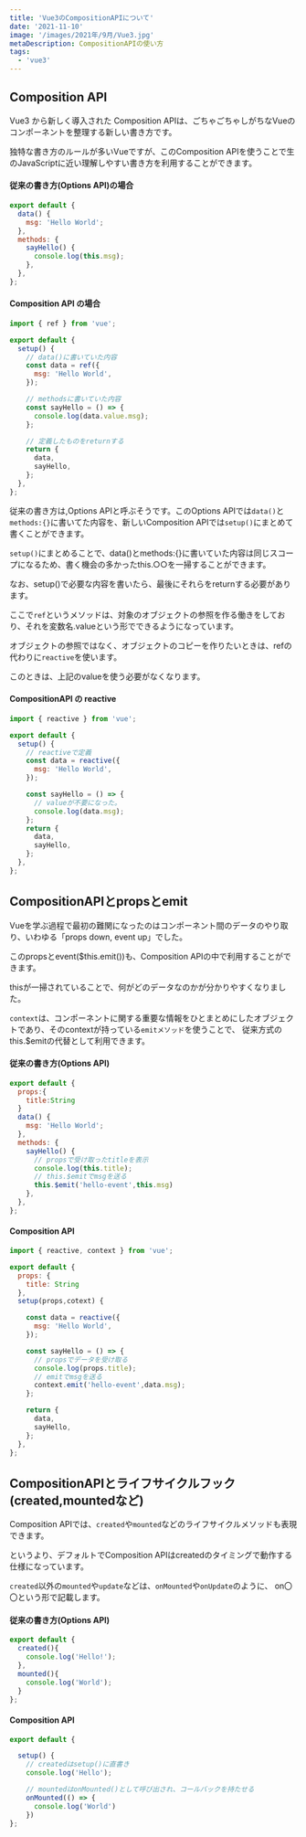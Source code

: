 ```yaml
---
title: 'Vue3のCompositionAPIについて'
date: '2021-11-10'
image: '/images/2021年/9月/Vue3.jpg'
metaDescription: CompositionAPIの使い方
tags:
  - 'vue3'
---
```


## Composition API

Vue3 から新しく導入された <red><bold>Composition API</bold></red>は、ごちゃごちゃしがちなVueのコンポーネントを整理する新しい書き方です。

独特な書き方のルールが多いVueですが、このComposition APIを使うことで生のJavaScriptに近い理解しやすい書き方を利用することができます。

#### 従来の書き方(Options API)の場合

```javascript
export default {
  data() {
    msg: 'Hello World';
  },
  methods: {
    sayHello() {
      console.log(this.msg);
    },
  },
};
```

#### Composition API の場合

```javascript
import { ref } from 'vue';

export default {
  setup() {
    // data()に書いていた内容
    const data = ref({
      msg: 'Hello World',
    });

    // methodsに書いていた内容
    const sayHello = () => {
      console.log(data.value.msg);
    };

    // 定義したものをreturnする
    return {
      data,
      sayHello,
    };
  },
};
```

従来の書き方は,<blue>Options API</blue>と呼ぶそうです。このOptions APIでは<code>data()</code>と<code>methods:{}</code>に書いてた内容を、新しいComposition APIでは<code>setup()</code>にまとめて書くことができます。

<code>setup()</code>にまとめることで、data()とmethods:{}に書いていた内容は同じスコープになるため、書く機会の多かった<red>this.○○</red>を一掃することができます。

なお、setup()で必要な内容を書いたら、最後にそれらを<red>return</red>する必要があります。

ここで<code>ref</code>というメソッドは、<red>対象のオブジェクトの参照を作る</red>働きをしており、それを<red>変数名.value</red>という形でできるようになっています。

オブジェクトの参照ではなく、オブジェクトのコピーを作りたいときは、refの代わりに<code>reactive</code>を使います。

このときは、上記のvalueを使う必要がなくなります。


#### CompositionAPI の reactive

```javascript
import { reactive } from 'vue';

export default {
  setup() {
    // reactiveで定義
    const data = reactive({
      msg: 'Hello World',
    });

    const sayHello = () => {
      // valueが不要になった。
      console.log(data.msg);
    };
    return {
      data,
      sayHello,
    };
  },
};
```

## CompositionAPIとpropsとemit
Vueを学ぶ過程で最初の難関になったのはコンポーネント間のデータのやり取り、いわゆる<red><bold>「props down, event up」</bold></red>でした。

このpropsとevent($this.emit())も、Composition APIの中で利用することができます。

<red>thisが一掃されている</red>ことで、何がどのデータなのかが分かりやすくなりました。

<code>context</code>は、コンポーネントに関する重要な情報をひとまとめにしたオブジェクトであり、そのcontextが持っている<code>emitメソッド</code>を使うことで、
従来方式のthis.$emitの代替として利用できます。


#### 従来の書き方(Options API)
```javascript
export default {
  props:{
    title:String
  }
  data() {
    msg: 'Hello World';
  },
  methods: {
    sayHello() {
      // propsで受け取ったtitleを表示
      console.log(this.title);
      // this.$emitでmsgを送る
      this.$emit('hello-event',this.msg)
    },
  },
};
```

#### Composition API
```javascript
import { reactive, context } from 'vue';

export default {
  props: {
    title: String
  },
  setup(props,cotext) {

    const data = reactive({
      msg: 'Hello World',
    });

    const sayHello = () => {
      // propsでデータを受け取る
      console.log(props.title);
      // emitでmsgを送る
      context.emit('hello-event',data.msg);
    };

    return {
      data,
      sayHello,
    };
  },
};
```


## CompositionAPIとライフサイクルフック(created,mountedなど)

Composition APIでは、<code>created</code>や<code>mounted</code>などのライフサイクルメソッドも表現できます。

というより、デフォルトでComposition APIは<red><bold>createdのタイミングで動作する</bold></red>仕様になっています。

<code>created</code>以外の<code>mounted</code>や<code>update</code>などは、<code>onMounted</code>や<code>onUpdate</code>のように、
on〇〇という形で記載します。


#### 従来の書き方(Options API)
```javascript
export default {
  created(){
    console.log('Hello!');
  },
  mounted(){
    console.log('World');
  }
};
```

#### Composition API
```javascript
export default {

  setup() {
    // createdはsetup()に直書き
    console.log('Hello');

    // mountedはonMounted()として呼び出され、コールバックを持たせる
    onMounted(() => {
      console.log('World')
    })
};
```